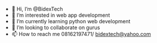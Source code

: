 - 👋 Hi, I’m @BidexTech
- 👀 I’m interested in web app development
- 🌱 I’m currently learning python web development
- 💞️ I’m looking to collaborate on gurus
- 📫 How to reach me 08162197471/ bidextech@yahoo.com

<!---
BidexTech/BidexTech is a ✨ special ✨ repository because its `README.md` (this file) appears on your GitHub profile.
You can click the Preview link to take a look at your changes.
--->
